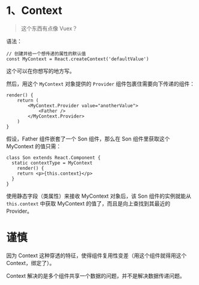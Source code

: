 # 1、Context

> 这个东西有点像 Vuex？

语法：

``` JS
// 创建并给一个想传递的属性的默认值
const MyContext = React.createContext('defaultValue')
```

这个可以在你想写的地方写。

然后，用这个 `MyContext` 对象提供的 `Provider` 组件包裹住需要向下传递的组件：

``` JSX
render() {
    return (
        <MyContext.Provider value="anotherValue">
            <Father />
        </MyContext.Provider>
    )
}
```

假设，Father 组件嵌套了一个 Son 组件，那么在 Son 组件里获取这个 MyContext 的值只需：

``` JSX
class Son extends React.Component {
  static contextType = MyContext
	render() {
    return <p>{this.context}</p>
  }
}
```

使用静态字段（类属性）来接收 MyContext 对象后，该 Son 组件的实例就能从 `this.context` 中获取 MyContext 的值了，而且是向上查找到其最近的 Provider。

# 谨慎

因为 Context 这种穿透的特征，使得组件复用性变差（用这个组件就得用这个 Context，绑定了）。

Context 解决的是多个组件共享一个数据的问题，并不是解决数据传递问题。